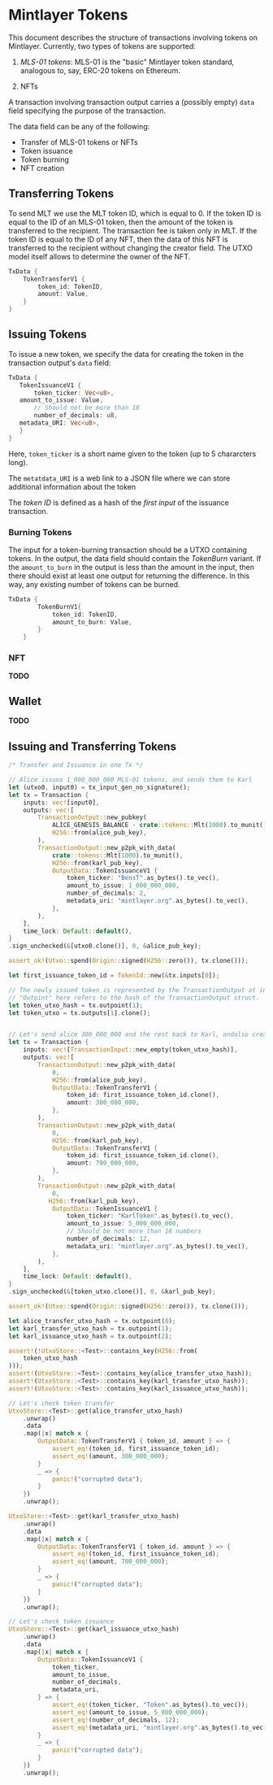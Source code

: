 # Mintlayer Tokens

This document describes the structure of transactions involving tokens on Mintlayer. Currently, two types of tokens are supported:

1. *MLS-01 tokens*: MLS-01 is the "basic" Mintlayer token standard, analogous to, say, ERC-20 tokens on Ethereum.

2. NFTs

A transaction involving transaction output carries a (possibly empty) `data` field specifying the purpose of the transaction.

The data field can be any of the following:

- Transfer of MLS-01 tokens or NFTs
- Token issuance
- Token burning
- NFT creation

## Transferring Tokens

To send MLT we use the MLT token ID, which is equal to 0. If the token ID is equal to the ID of an MLS-01 token, then the amount of the token is transferred to the recipient. The transaction fee is taken only in MLT. If the token ID is equal to the ID of any NFT, then the data of this NFT is transferred to the recipient without changing the creator field. The UTXO model itself allows to determine the owner of the NFT.

```rust
TxData {
    TokenTransferV1 {
        token_id: TokenID,
        amount: Value,
    }
}
```

## Issuing Tokens

To issue a new token, we specify the data for creating the token in the transaction output's `data` field:

 ```rust
TxData {
    TokenIssuanceV1 {
        token_ticker: Vec<u8>,
	amount_to_issue: Value,
        // Should not be more than 18
        number_of_decimals: u8,
	metadata_URI: Vec<u8>,
    }
}
 ```

Here, `token_ticker` is a short name given to the token (up to 5 chararcters long).

The `metatdata_URI` is a web link to a JSON file where we can store additional information about the token

The _token ID_ is defined as a hash of the _first input_ of the issuance transaction.


### Burning Tokens

The input for a token-burning transaction should be a UTXO containing tokens. In the output, the data field should contain the _TokenBurn_ variant. If the `amount_to_burn` in the output is less than the amount in the input, then there should exist at least one output for returning the difference. In this way, any existing number of tokens can be burned.

```rust
TxData {
        TokenBurnV1{
            token_id: TokenID,
            amount_to_burn: Value,
        }
    }
```
### NFT 
**TODO**

## Wallet
**TODO**

## Issuing and Transferring Tokens

```rust
/* Transfer and Issuance in one Tx */

// Alice issues 1_000_000_000 MLS-01 tokens, and sends them to Karl
let (utxo0, input0) = tx_input_gen_no_signature();
let tx = Transaction {
    inputs: vec![input0],
    outputs: vec![
        TransactionOutput::new_pubkey(
            ALICE_GENESIS_BALANCE - crate::tokens::Mlt(1000).to_munit(),
            H256::from(alice_pub_key),
        ),
        TransactionOutput::new_p2pk_with_data(
            crate::tokens::Mlt(1000).to_munit(),
            H256::from(karl_pub_key),
            OutputData::TokenIssuanceV1 {
                token_ticker: "BensT".as_bytes().to_vec(),
                amount_to_issue: 1_000_000_000,
                number_of_decimals: 2,
                metadata_uri: "mintlayer.org".as_bytes().to_vec(),
            },
        ),
    ],
    time_lock: Default::default(),
}
.sign_unchecked(&[utxo0.clone()], 0, &alice_pub_key);

assert_ok!(Utxo::spend(Origin::signed(H256::zero()), tx.clone()));

let first_issuance_token_id = TokenId::new(&tx.inputs[0]);

// The newly issued token is represented by the TransactionOutput at index 1
// "Outoint" here refers to the hash of the TransactionOutput struct.
let token_utxo_hash = tx.outpoint(1);
let token_utxo = tx.outputs[1].clone();


// Let's send alice 300_000_000 and the rest back to Karl, andalso create another token, "KarlToken"
let tx = Transaction {
    inputs: vec![TransactionInput::new_empty(token_utxo_hash)],
    outputs: vec![
        TransactionOutput::new_p2pk_with_data(
            0,
            H256::from(alice_pub_key),
            OutputData::TokenTransferV1 {
                token_id: first_issuance_token_id.clone(),
                amount: 300_000_000,
            },
        ),
        TransactionOutput::new_p2pk_with_data(
            0,
            H256::from(karl_pub_key),
            OutputData::TokenTransferV1 {
                token_id: first_issuance_token_id.clone(),
                amount: 700_000_000,
            },
        ),
        TransactionOutput::new_p2pk_with_data(
            0,
           H256::from(karl_pub_key),
            OutputData::TokenIssuanceV1 {
                token_ticker: "KarlToken".as_bytes().to_vec(),
                amount_to_issue: 5_000_000_000,
                // Should be not more than 18 numbers
                number_of_decimals: 12,
                metadata_uri: "mintlayer.org".as_bytes().to_vec(),
            },
        ),
    ],
    time_lock: Default::default(),
}
.sign_unchecked(&[token_utxo.clone()], 0, &karl_pub_key);

assert_ok!(Utxo::spend(Origin::signed(H256::zero()), tx.clone()));

let alice_transfer_utxo_hash = tx.outpoint(0);
let karl_transfer_utxo_hash = tx.outpoint(1);
let karl_issuance_utxo_hash = tx.outpoint(2);

assert!(!UtxoStore::<Test>::contains_key(H256::from(
    token_utxo_hash
)));
assert!(UtxoStore::<Test>::contains_key(alice_transfer_utxo_hash));
assert!(UtxoStore::<Test>::contains_key(karl_transfer_utxo_hash));
assert!(UtxoStore::<Test>::contains_key(karl_issuance_utxo_hash));

// Let's check token transfer
UtxoStore::<Test>::get(alice_transfer_utxo_hash)
    .unwrap()
    .data
    .map(|x| match x {
        OutputData::TokenTransferV1 { token_id, amount } => {
            assert_eq!(token_id, first_issuance_token_id);
            assert_eq!(amount, 300_000_000);
        }
        _ => {
            panic!("corrupted data");
        }
    })
    .unwrap();

UtxoStore::<Test>::get(karl_transfer_utxo_hash)
    .unwrap()
    .data
    .map(|x| match x {
        OutputData::TokenTransferV1 { token_id, amount } => {
            assert_eq!(token_id, first_issuance_token_id);
            assert_eq!(amount, 700_000_000);
        }
        _ => {
            panic!("corrupted data");
        }
    })
    .unwrap();

// Let's check token issuance
UtxoStore::<Test>::get(karl_issuance_utxo_hash)
    .unwrap()
    .data
    .map(|x| match x {
        OutputData::TokenIssuanceV1 {
            token_ticker,
            amount_to_issue,
            number_of_decimals,
            metadata_uri,
        } => {
            assert_eq!(token_ticker, "Token".as_bytes().to_vec());
            assert_eq!(amount_to_issue, 5_000_000_000);
            assert_eq!(number_of_decimals, 12);
            assert_eq!(metadata_uri, "mintlayer.org".as_bytes().to_vec());
        }
        _ => {
            panic!("corrupted data");
        }
    })
    .unwrap();

``` 

